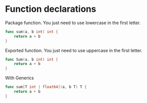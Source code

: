 # Function declarations

Package function. You just need to use lowercase in the first letter.
``` Go
func sum(a, b int) int {
	return a + b
}
```
Exported function. You just need to use uppercase in the first letter.
``` Go
func Sum(a, b int) int {
	return a + b
}
```

With Generics
``` Go
func sum[T int | float64](a, b T) T {
	return a + b
}
```